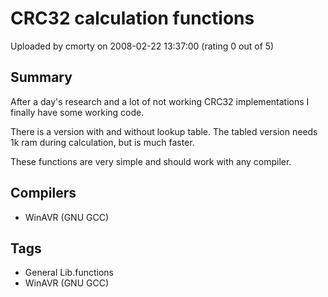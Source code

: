 # CRC32 calculation functions

Uploaded by cmorty on 2008-02-22 13:37:00 (rating 0 out of 5)

## Summary

After a day's research and a lot of not working CRC32 implementations I finally have some working code.  

There is a version with and without lookup table. The tabled version needs 1k ram during calculation, but is much faster.  

These functions are very simple and should work with any compiler.

## Compilers

- WinAVR (GNU GCC)

## Tags

- General Lib.functions
- WinAVR (GNU GCC)
